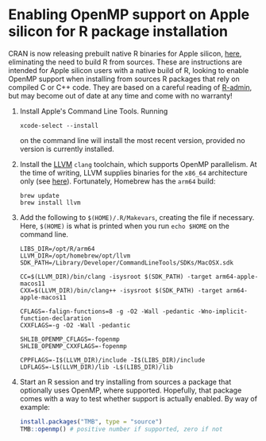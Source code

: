# Enabling OpenMP support on Apple silicon for R package installation

CRAN is now releasing prebuilt native R binaries for Apple silicon,
[here](https://cran.r-project.org/bin/macosx/), eliminating the need
to build R from sources. These are instructions are intended for Apple
silicon users with a native build of R, looking to enable OpenMP
support when installing from sources R packages that rely on compiled
C or C++ code. They are based on a careful reading of
[R-admin](https://cran.r-project.org/doc/manuals/r-release/R-admin.html),
but may become out of date at any time and come with no warranty!

1.  Install Apple's Command Line Tools. Running
    
    ```
    xcode-select --install
    ```
	
	on the command line will install the most recent version,
	provided no version is currently installed.

2.  Install the [LLVM](https://llvm.org/) `clang` toolchain,
    which supports OpenMP parallelism. At the time of writing,
    LLVM supplies binaries for the `x86_64` architecture only
    (see [here](https://github.com/llvm/llvm-project/releases/tag/llvmorg-12.0.0)).
    Fortunately, Homebrew has the `arm64` build:

    ```
	brew update
    brew install llvm
    ```

3. Add the following to `$(HOME)/.R/Makevars`, creating the file if
   necessary. Here, `$(HOME)` is what is printed when you run `echo
   $HOME` on the command line.

   ```
   LIBS_DIR=/opt/R/arm64
   LLVM_DIR=/opt/homebrew/opt/llvm
   SDK_PATH=/Library/Developer/CommandLineTools/SDKs/MacOSX.sdk
   
   CC=$(LLVM_DIR)/bin/clang -isysroot $(SDK_PATH) -target arm64-apple-macos11
   CXX=$(LLVM_DIR)/bin/clang++ -isysroot $(SDK_PATH) -target arm64-apple-macos11
   
   CFLAGS=-falign-functions=8 -g -O2 -Wall -pedantic -Wno-implicit-function-declaration
   CXXFLAGS=-g -O2 -Wall -pedantic
   
   SHLIB_OPENMP_CFLAGS=-fopenmp
   SHLIB_OPENMP_CXXFLAGS=-fopenmp
   
   CPPFLAGS=-I$(LLVM_DIR)/include -I$(LIBS_DIR)/include
   LDFLAGS=-L$(LLVM_DIR)/lib -L$(LIBS_DIR)/lib
   ```
   
4. Start an R session and try installing from sources a package that 
   optionally uses OpenMP, where supported. Hopefully, that package
   comes with a way to test whether support is actually enabled. By
   way of example:
   
   ```r
   install.packages("TMB", type = "source")
   TMB::openmp() # positive number if supported, zero if not
   ```
